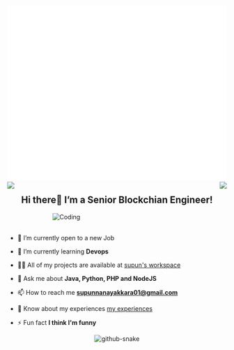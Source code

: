 <div align="center">
  <img src="./header.svg" width="800" height="400" alt="Header Intro">
  <img src="https://github.com/monkey531/assets/blob/main/274605487-3325b60b-6565-45da-ab3e-9d31341c1b5b.gif" width="16px" align="left"/>
  <img src="https://github.com/monkey531/assets/blob/main/274605487-3325b60b-6565-45da-ab3e-9d31341c1b5b.gif" width="16px" align="right"/>
  <h2> Hi there👋 I’m a Senior Blockchian Engineer! </h2>
</div>
<div>
  <img align="right" alt="Coding" width="400" src="https://user-images.githubusercontent.com/74038190/229223263-cf2e4b07-2615-4f87-9c38-e37600f8381a.gif">
  <br><br>
  
  - 🔭 I’m currently open to a new Job
  
  - 🌱 I’m currently learning **Devops**
  
  - 👨‍💻 All of my projects are available at [supun's workspace](http://supun.traditionalme.life)
  
  - 💬 Ask me about **Java, Python, PHP and NodeJS**
  
  - 📫 How to reach me **supunnanayakkara01@gmail.com**
  
  - 📄 Know about my experiences [my experiences](http://supun.traditionalme.life/#resume)
  
  - ⚡ Fun fact **I think I'm funny**
</div>

<div style="display: flex; justify-content: center; align-items: center;">
  <picture>
    <source media="(prefers-color-scheme: dark)" srcset="https://github.com/monkey531/assets/blob/main/github-contribution-grid-snake-dark.svg" />
    <source media="(prefers-color-scheme: light)" srcset="https://github.com/monkey531/assets/blob/main/github-contribution-grid-snake-light.svg" />
    <img alt="github-snake" src="https://github.com/monkey531/assets/blob/main/github-contribution-grid-snake.svg" />
  </picture>
</div>
